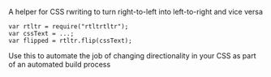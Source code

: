 A helper for CSS rwriting to turn right-to-left into left-to-right and vice versa


```
var rtltr = require("rtltrtltr");
var cssText = ...;
var flipped = rtltr.flip(cssText);
```

Use this to automate the job of changing directionality in your CSS as part of an automated build process
